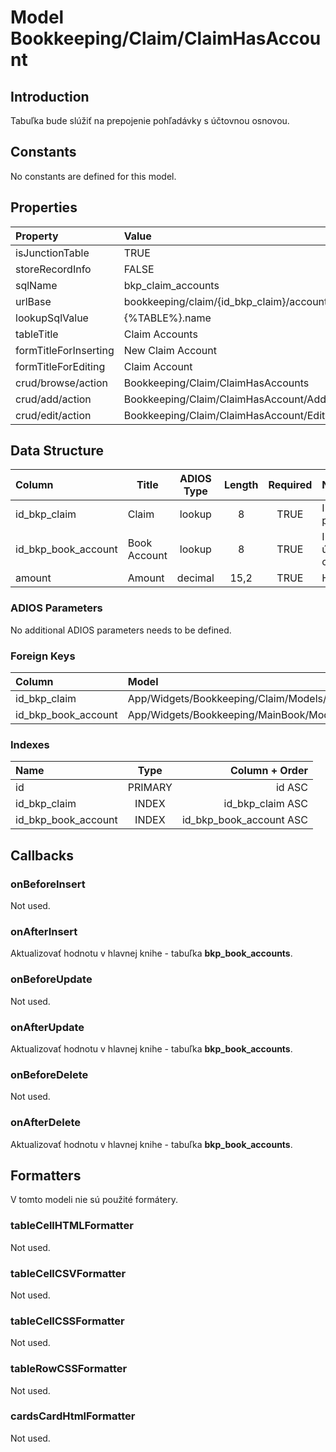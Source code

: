 # Model Bookkeeping/Claim/ClaimHasAccount

## Introduction

Tabuľka bude slúžiť na prepojenie pohľadávky s účtovnou osnovou.

## Constants

No constants are defined for this model.

## Properties

| Property              | Value                                    |
| :-------------------- | :--------------------------------------- |
| isJunctionTable       | TRUE                                     |
| storeRecordInfo       | FALSE                                    |
| sqlName               | bkp_claim_accounts                       |
| urlBase               | bookkeeping/claim/{id_bkp_claim}/account |
| lookupSqlValue        | {%TABLE%}.name                           |
| tableTitle            | Claim Accounts                           |
| formTitleForInserting | New Claim Account                        |
| formTitleForEditing   | Claim Account                            |
| crud/browse/action    | Bookkeeping/Claim/ClaimHasAccounts       |
| crud/add/action       | Bookkeeping/Claim/ClaimHasAccount/Add    |
| crud/edit/action      | Bookkeeping/Claim/ClaimHasAccount/Edit   |

## Data Structure

| Column              | Title        | ADIOS Type | Length | Required | Notes                     |
| :------------------ | ------------ | :--------: | :----: | :------: | :------------------------ |
| id_bkp_claim        | Claim        |   lookup   |   8    |   TRUE   | ID pohľadávky             |
| id_bkp_book_account | Book Account |   lookup   |   8    |   TRUE   | ID účtu z účtovnej osnovy |
| amount              | Amount       |  decimal   |  15,2  |   TRUE   | Hodnota                   |

### ADIOS Parameters

No additional ADIOS parameters needs to be defined.

### Foreign Keys

| Column              | Model                                               | Relation | OnUpdate | OnDelete |
| :------------------ | :-------------------------------------------------- | :------: | -------- | -------- |
| id_bkp_claim        | App/Widgets/Bookkeeping/Claim/Models/Claim          |   1:N    | Cascade  | Restrict |
| id_bkp_book_account | App/Widgets/Bookkeeping/MainBook/Models/BookAccount |   1:N    | Cascade  | Restrict |

### Indexes

| Name                |  Type   |          Column + Order |
| :------------------ | :-----: | ----------------------: |
| id                  | PRIMARY |                  id ASC |
| id_bkp_claim        |  INDEX  |        id_bkp_claim ASC |
| id_bkp_book_account |  INDEX  | id_bkp_book_account ASC |

## Callbacks

### onBeforeInsert

Not used.

### onAfterInsert

Aktualizovať hodnotu v hlavnej knihe - tabuľka **bkp_book_accounts**.

### onBeforeUpdate

Not used.

### onAfterUpdate

Aktualizovať hodnotu v hlavnej knihe - tabuľka **bkp_book_accounts**.

### onBeforeDelete

Not used.

### onAfterDelete

Aktualizovať hodnotu v hlavnej knihe - tabuľka **bkp_book_accounts**.

## Formatters

V tomto modeli nie sú použité formátery.

### tableCellHTMLFormatter

Not used.

### tableCellCSVFormatter

Not used.

### tableCellCSSFormatter

Not used.

### tableRowCSSFormatter

Not used.

### cardsCardHtmlFormatter

Not used.
